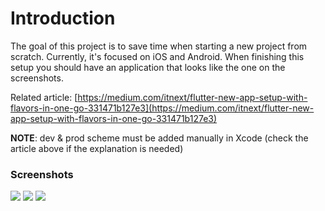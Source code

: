 # Introduction

The goal of this project is to save time when starting a new project from scratch. Currently, it's focused on iOS and Android. When finishing this setup you should have an application that looks like the one on the screenshots.

Related article: [https://medium.com/itnext/flutter-new-app-setup-with-flavors-in-one-go-331471b127e3](https://medium.com/itnext/flutter-new-app-setup-with-flavors-in-one-go-331471b127e3)

**NOTE**: dev & prod scheme must be added manually in Xcode (check the article above if the explanation is needed)

### Screenshots

![](https://user-images.githubusercontent.com/30495155/212721492-ef0bf13f-f497-4ac1-9f68-7fff40a87932.png) ![](https://user-images.githubusercontent.com/30495155/212721593-34602878-e152-4eea-b7ef-1484fe328dca.png) ![](https://user-images.githubusercontent.com/30495155/212721626-b327b8c4-c0e6-4913-a6c7-a4020d054261.png)

&#x20;&#x20;
